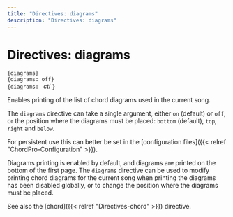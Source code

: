 ```yaml
---
title: "Directives: diagrams"
description: "Directives: diagrams"
---
```


# Directives: diagrams

`{diagrams}`  
`{diagrams: off}`  
`{diagrams: ` *ctl* `}`

Enables printing of the list of chord diagrams used in the current song.

The `diagrams` directive can take a single argument, either `on`
(default) or `off`, or the position where the diagrams must be placed:
`bottom` (default), `top`, `right` and `below`.

For persistent use this can better be set in the [configuration
files]({{< relref "ChordPro-Configuration" >}}).

Diagrams printing is enabled by default, and diagrams are printed on
the bottom of the first page. The `diagrams` directive can be used to
modify printing chord diagrams for the current song when
printing the diagrams has been disabled globally, or to change the
position where the diagrams must be placed.

See also the [chord]({{< relref "Directives-chord" >}}) directive.


